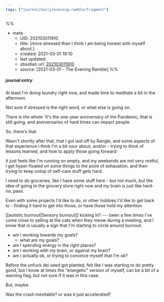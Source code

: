 ```yaml
---
tags: ["journal/daily/evening-ramble/fragment"]
---
```

%%
- meta
	- UID: 202103011910
	- title: [more stressed than I think I am being honest with myself about.]
	- created: 2021-03-01 19:10
	- last updated: 
	- obsidian url:  [202103011910](obsidian-url-tbd)
	- source: [2021-03-01 - The Evening Ramble]
%%

##### journal entry 

At least I'm doing laundry right now, and made time to meditate a bit in the afternoon.

Not sure if stressed is the right word, or what else is going on.

There is the whole 'It's the one-year anniversary of the Pandemic, that is still going, and anniversaries of hard times can impact people. 

So, there's that.

Wasn't shortly after that, that I got laid off by Rangle, and some aspects of that experience I think I'm a bit sour about, and/or - trying to think of lessons learned, and how to apply those going forward

It just feels like I'm running on empty, and my weekends are not very restful, I get hyper-fixated on some things to the point of exhaustion, and then trying to keep ontop of self-care stuff gets hard.

I need to do groceries, like I have some stuff here - but not much, but the idea of going to the grocery store right now and my brain is just like hard-no, pass.

Even with some projects I'd like to do, or other hobbies I'd like to get back to - finding it hard to get into those, or have those hold my attention. 

[[autistic burnout|Sensory burnout]] kicking in? --- been a few times I've come close to yelling at the cats when they meow during a meeting, and I know that is usually a sign that I'm starting to circle around burnout.

- am I working towards my goals?
	- what are my goals?
- am I spending energy in the right places?
- am I working with my brain, or against my brain?
- am I actually ok, or trying to convince myself that I'm ok?

Before the unfuck dei seed got planted, felt like I was starting to do pretty good, but I know at times the "energetic" version of myself, can be a bit of a warning flag, but not sure if it was in this case. 

But, maybe.

Was the crash inevitable? or was it just accelerated?